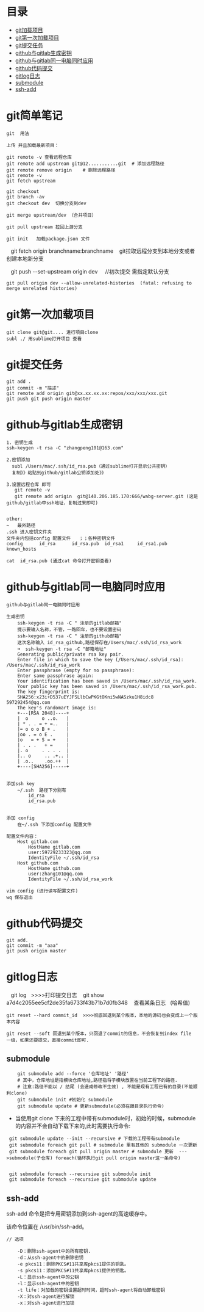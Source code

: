 # 目录

- [git加载项目](#git加载项目)  
- [git第一次加载项目](#git第一次加载项目)  
- [git提交任务](#git提交任务)  
- [github与gitlab生成密钥](#github与gitlab生成密钥)  
- [github与gitlab同一电脑同时应用](#github与gitlab同一电脑同时应用)  
- [github代码提交](#github代码提交)  
- [gitlog日志](#gitlog日志)  
- [submodule](#submodule)  
- [ssh-add](#ssh-add)  

# git简单笔记

    git  用法

    上传 并且加载最新项目：

    git remote -v 查看远程仓库
    git remote add upstream git@12...........git  # 添加远程路径
    git remote remove origin    # 删除远程路径
    git remote -v
    git fetch upstream

    git checkout 
    git branch -av
    git checkout dev  切换分支到dev
    
    git merge upstream/dev （合并项目）

    git pull upstream 拉回上游分支

    git init   加载package.json 文件
    
    git fetch origin branchname:branchname    git拉取远程分支到本地分支或者创建本地新分支
    
    git push --set-upstream origin dev     //初次提交 需指定默认分支

    git pull origin dev --allow-unrelated-histories  (fatal: refusing to merge unrelated histories)
    
# git第一次加载项目

    git clone git@git.... 进行项目clone 
    subl ./ 用sublime打开项目 查看

# git提交任务

    git add . 
    git commit -m "描述"
    git remote add origin git@xx.xx.xx.xx:repos/xxx/xxx/xxx.git
    git push git push origin master

# github与gitlab生成密钥

    1. 密钥生成
    ssh-keygen -t rsa -C "zhangpeng101@163.com"
       
    2.密钥添加 
      subl /Users/mac/.ssh/id_rsa.pub（通过sublime打开显示公共密钥） 
      复制》》粘贴到github/gitlab公钥添加处》》
      
    3.设置远程仓库 即可
       git remote -v
       git remote add origin  git@140.206.185.170:666/wabg-server.git (这是github/gitlab中ssh地址，复制过来即可)


    other:
    ~   最外路径
    .ssh 进入密钥文件夹
    文件夹内包括config 配置文件   ；；各种密钥文件
    config      id_rsa      id_rsa.pub  id_rsa1     id_rsa1.pub known_hosts

    cat  id_rsa.pub (通过cat 命令打开密钥查看)



# github与gitlab同一电脑同时应用

    github与gitlab同一电脑同时应用

    生成密钥
        ssh-keygen -t rsa -C " 注册的gitlab邮箱"
        提示要输入名称，不管，一路回车，也不要设置密码
        ssh-keygen -t rsa -C " 注册的github邮箱"
        这次名称输入 id_rsa_github,路径保存在/Users/mac/.ssh/id_rsa_work
        ➜  ssh-keygen -t rsa -C "邮箱地址"
        Generating public/private rsa key pair.
        Enter file in which to save the key (/Users/mac/.ssh/id_rsa): /Users/mac/.ssh/id_rsa_work
        Enter passphrase (empty for no passphrase):
        Enter same passphrase again:
        Your identification has been saved in /Users/mac/.ssh/id_rsa_work.
        Your public key has been saved in /Users/mac/.ssh/id_rsa_work.pub.
        The key fingerprint is:
        SHA256:x23i+D537uEYJFSLlbCwPKGtOKni5wNASzku1H8idc8 597292454@qq.com
        The key's randomart image is:
        +---[RSA 2048]----+
        |  o     o ..o.   |
        | * . . = + =..   |
        |= o o o B + .    |
        |oo . = o E .     |
        |o   = + S = +    |
        | . . .   + =     |
        |. o     . . . .  |
        |.. o     .. .+.. |
        | .o..    .oo.++  |
        +----[SHA256]-----+


    添加ssh key 
        ~/.ssh  路径下分别有
            id_rsa
            id_rsa.pub 


    添加 config
        在~/.ssh 下添加config 配置文件
    
    配置文件内容：
        Host gitlab.com
            HostName gitlab.com
            user:59729233323@qq.com
            IdentityFile ~/.ssh/id_rsa
        Host github.com
            HostName github.com
            user:zhang101@qq.com
            IdentityFile ~/.ssh/id_rsa_work

    vim config (进行读写配置文件)
    wq 保存退出

# github代码提交

    git add.
    git commit -m "aaa"
    git push origin master
    
    
# gitlog日志  

    git log   >>>>打印提交日志
    git show a7d4c2055ee5cf2de35fa6733f43b71b7d0fb348    查看某条日志   (哈希值)
  
    git reset --hard commit_id  >>>>彻底回退到某个版本，本地的源码也会变成上一个版本内容
  
    git reset --soft 回退到某个版本，只回退了commit的信息，不会恢复到index file 一级，如果还要提交，直接commit即可.


## submodule

```
    git submodule add --force '仓库地址' '路径'
    # 其中，仓库地址是指模块仓库地址,路径指将子模块放置在当前工程下的路径.
    # 注意:路径不能以 / 结尾 (会造成修改不生效) , 不能是现有工程已有的目录(不能顺利clone)
    git submodule init #初始化 submodule
    git submodule update # 更新submodule(必须在跟目录执行命令)
```

- 当使用git clone 下来的工程中带有submodule时，初始的时候，submodule的内容并不会自动下载下来的,此时需要执行命令:

```
 git submodule update --init --recursive # 下载的工程带有submodule
 git submodule foreach git pull # submodule 里有其他的 submodule 一次更新
 git submodule foreach git pull origin master # submodule 更新  --->submodule(子仓库) foreach(循环执行git pull origin master这一条命令)


 git submodule foreach --recursive git submodule init 
 git submodule foreach --recursive git submodule update
```


## ssh-add

ssh-add 命令是把专用密钥添加到ssh-agent的高速缓存中。  

该命令位置在 /usr/bin/ssh-add。



```
// 选项

    -D：删除ssh-agent中的所有密钥. 
    -d：从ssh-agent中的删除密钥 
    -e pkcs11：删除PKCS#11共享库pkcs1提供的钥匙。 
    -s pkcs11：添加PKCS#11共享库pkcs1提供的钥匙。 
    -L：显示ssh-agent中的公钥 
    -l：显示ssh-agent中的密钥 
    -t life：对加载的密钥设置超时时间，超时ssh-agent将自动卸载密钥 
    -X：对ssh-agent进行解锁 
    -x：对ssh-agent进行加锁

```
